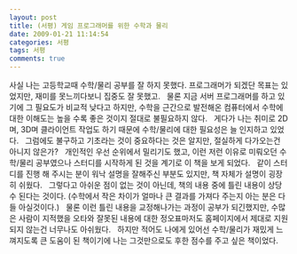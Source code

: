 ```yaml
---
layout: post
title: (서평) 게임 프로그래머를 위한 수학과 물리
date: 2009-01-21 11:14:54
categories: 서평
tags: 서평
comments: true
---
```


사실 나는 고등학교때 수학/물리 공부를 잘 하지 못했다. 프로그래머가 되겠단 목표는 있었지만, 재미를 못느끼다보니 집중도 잘 못했고.
 
물론 지금 서버 프로그래머를 하고 있기에 그 필요도가 비교적 낮다고 하지만, 수학을 근간으로 발전해온 컴퓨터에서 수학에 대한 이해도는 높을 수록 좋은 것이지 절대로 불필요하지 않다.
 
게다가 나는 취미로 2D며, 3D며 클라이언트 작업도 하기 때문에 수학/물리에 대한 필요성은 늘 인지하고 있었다.
 
그럼에도 불구하고 기초라는 것이 중요하다는 것은 알지만, 절실하게 다가오는건 아니지 않은가?
 
개인적인 우선 순위에서 밀리기도 했고, 이런 저런 이유로 미뤄오던 수학/물리 공부였으나 스터디를 시작하게 된 것을 계기로 이 책을 보게 되었다.
 
같이 스터디를 진행 해 주시는 분이 워낙 설명을 잘해주신 부분도 있지만, 책 자체가 설명이 굉장히 쉬웠다.
 
그렇다고 아쉬운 점이 없는 것이 아닌데, 책의 내용 중에 틀린 내용이 상당수 된다는 것이다. (수학에서 작은 차이가 얼마나 큰 결과를 가져다 주는지 아는 분은 다들 아실것이다.)
 
물론 이런 틀린 내용을 교정해나가는 과정이 공부가 되긴했지만, 수많은 사람이 지적했을 오타와 잘못된 내용에 대한 정오표마저도 홈페이지에서 제대로 지원되지 않는건 너무나도 아쉬웠다.
 
하지만 적어도 나에게 있어선 수학/물리가 재밌게 느껴지도록 큰 도움이 된 책이기에 나는 그것만으로도 후한 점수를 주고 싶은 책이었다.